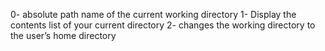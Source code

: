 0- absolute path name of the current working directory
1- Display the contents list of your current directory
2- changes the working directory to the user’s home directory
